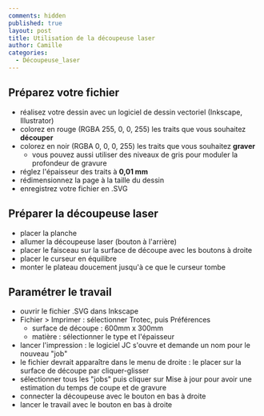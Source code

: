 ```yaml
---
comments: hidden
published: true
layout: post
title: Utilisation de la découpeuse laser
author: Camille
categories:
  - Découpeuse_laser
---
```

## Préparez votre fichier

* réalisez votre dessin avec un logiciel de dessin vectoriel (Inkscape, Illustrator)
* colorez en rouge (RGBA 255, 0, 0, 255) les traits que vous souhaitez **découper**
* colorez en noir (RGBA 0, 0, 0, 255) les traits que vous souhaitez **graver**
	* vous pouvez aussi utiliser des niveaux de gris pour moduler la profondeur de gravure
* réglez l'épaisseur des traits à **0,01 mm**
* rédimensionnez la page à la taille du dessin
* enregistrez votre fichier en .SVG

## Préparer la découpeuse laser

* placer la planche
* allumer la découpeuse laser (bouton à l'arrière)
* placer le faisceau sur la surface de découpe avec les boutons à droite
* placer le curseur en équilibre
* monter le plateau doucement jusqu'à ce que le curseur tombe

## Paramétrer le travail

* ouvrir le fichier .SVG dans Inkscape
* Fichier > Imprimer : sélectionner Trotec, puis Préférences
	* surface de découpe : 600mm x 300mm
    * matière : sélectionner le type et l'épaisseur
* lancer l'impression : le logiciel JC s'ouvre et demande un nom pour le nouveau "job"
* le fichier devrait apparaître dans le menu de droite : le placer sur la surface de découpe par cliquer-glisser
* sélectionner tous les "jobs" puis cliquer sur Mise à jour pour avoir une estimation du temps de coupe et de gravure
* connecter la découpeuse avec le bouton en bas à droite
* lancer le travail avec le bouton en bas à droite